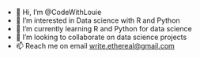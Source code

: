 - 👋 Hi, I’m @CodeWithLouie
- 👀 I’m interested in Data science with R and Python
- 🌱 I’m currently learning R and Python for data science
- 💞️ I’m looking to collaborate on data science projects
- 📫 Reach me on email write.ethereal@gmail.com

<!---
CodeWithLouie/CodeWithLouie is a ✨ special ✨ repository because its `README.md` (this file) appears on your GitHub profile.
You can click the Preview link to take a look at your changes.
--->
